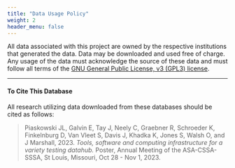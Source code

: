 ```yaml
---
title: "Data Usage Policy"
weight: 2
header_menu: false
---
```


All data associated with this project are owned by the respective institutions that generated the data. Data may be downloaded and used free of charge. Any usage of the data must acknowledge the source of these data and must follow all terms of the <a href="https://www.gnu.org/licenses/gpl-3.0.en.html" target="_blank">GNU General Public License, v3 (GPL3) license</a>. 

----------

#### To Cite This Database

All research utilizing data downloaded from these databases should be cited as follows:

> Piaskowski JL, Galvin E, Tay J, Neely C, Graebner R, Schroeder K, Finkelnburg D, Van Vleet S, Davis J, Khadka K, Jones S, Walsh O, and J Marshall, 2023. *Tools, software and computing infrastructure for a variety testing datahub.* Poster, Annual Meeting of the ASA-CSSA-SSSA, St Louis, Missouri, Oct 28 - Nov 1, 2023.

